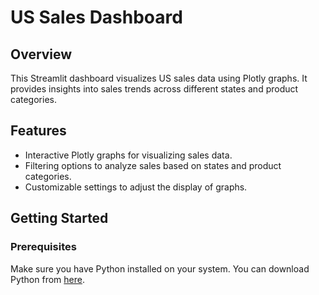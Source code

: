 # US Sales Dashboard

## Overview
This Streamlit dashboard visualizes US sales data using Plotly graphs. It provides insights into sales trends across different states and product categories.

## Features
- Interactive Plotly graphs for visualizing sales data.
- Filtering options to analyze sales based on states and product categories.
- Customizable settings to adjust the display of graphs.

## Getting Started
### Prerequisites
Make sure you have Python installed on your system. You can download Python from [here](https://www.python.org/downloads/).